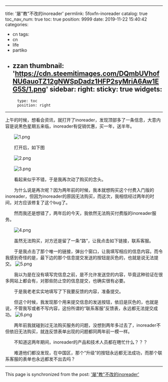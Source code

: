 
---
title: '屡"教"不改的inoreader'
permlink: 5foxfn-inoreader
catalog: true
toc_nav_num: true
toc: true
position: 9999
date: 2019-11-22 15:40:42
categories:
- cn
tags:
- cn
- life
- partiko
- zzan
thumbnail: 'https://cdn.steemitimages.com/DQmbUVhofNU6auoTZ12gNWSpDadz1HFP2syMriA6Aw1EG5S/1.png'
sidebar:
    right:
        sticky: true
widgets:
    -
        type: toc
        position: right
---


上午的时候，想看会资讯，就打开了inoreader，发现顶部多了一条信息，大意内容是说黑色星期五来临，inoreader有促销优惠，买一年，送半年。

　　![1.png](https://cdn.steemitimages.com/DQmbUVhofNU6auoTZ12gNWSpDadz1HFP2syMriA6Aw1EG5S/1.png)

　　打开后，如下图

　　![2.png](https://cdn.steemitimages.com/DQmWhY89rsHqQ2LSkRaa1LZx6uKki2WLeVr8qEVLJoJyrTw/2.png)

　　![3.png](https://cdn.steemitimages.com/DQmV97PHDmiooLktyVZgGRb17XAfSVKiMh7Ev9LZ4YiRAip/3.png)

　　看起来似乎不错，于是我再次动了购买的念头。

　　为什么说是再次呢？因为两年前的时候，我本就想购买这个付费入门版的inoreader，但因为inoreader的原因无法购买，而这次，我相信经过两年的时间，对方应该修复了这个bug了。

　　然而我还是想错了，两年后的今天，我依然无法购买付费版的inoreader服务。

　　![4.png](https://cdn.steemitimages.com/DQmaT7dQWzKYbcHVRrE5JKqAVoQMjKwRZ3sjzkPsS8YVdZD/4.png)

　　虽然无法购买，对方还是留了一条“路”，让我点击如下链接，联系客服。

　　于是我点击了那个唯一的链接，弹出个窗口，让我填写相应的信息内容。而令我感到奇怪的是，最下边的那个信息提交发送的按钮是灰色的，也就是说无法提交。
![5.png](https://cdn.steemitimages.com/DQmbCPMDCkW1bpk2eWrH5VXBkSFYCwBmsapE55vZWwN4vtH/5.png)

　　我以为是在没有填写完信息之前，是不允许发送空的内容，毕竟这种验证在很多网站上都会有，对那些防止空的信息提交，也确实很有必要。

　　于是我老老实实地填写了下我要反馈的内容，准备提交。

　　但这个时候，我发现那个用来提交信息的发送按钮，依旧是灰色的，也就是说，不管我写或者不写内容，这份所谓的“联系客服”反馈表，永远都无法提交成功。
![6.png](https://cdn.steemitimages.com/DQmVt59VGuRh6bG6qDGsrtC3X4N4qAR6Zz88Y5KAirECYUE/6.png)

　　两年前我就碰到过无法购买服务的问题，没想到两年多过去了，inoreader不但依旧无法购买，就连反馈表单出现的问题都同两年前一模一样。

　　不知道这两年期间，inoreader的产品和技术人员都在瞎忙什么？？？

　　难道他们都没发现，在中国区，那个“升级”的按钮永远都无法成功，而那个联系客服的表单也永远都发不出去吗？

- - -

This page is synchronized from the post: ['屡"教"不改的inoreader'](https://steemit.com/@rivalhw/5foxfn-inoreader)
